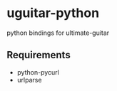 uguitar-python
==============

python bindings for ultimate-guitar

Requirements
------------

 * python-pycurl
 * urlparse